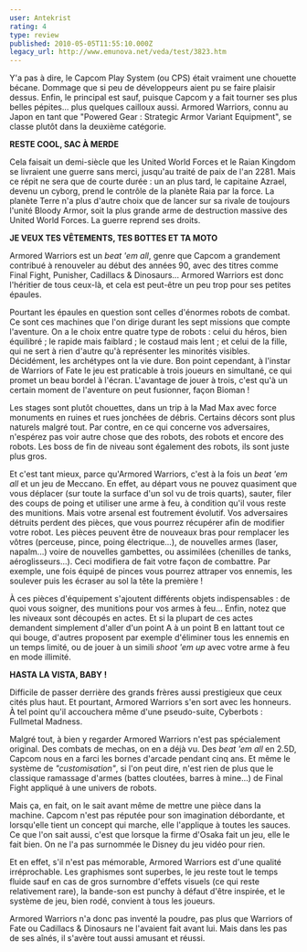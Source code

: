 ```yaml
---
user: Antekrist
rating: 4
type: review
published: 2010-05-05T11:55:10.000Z
legacy_url: http://www.emunova.net/veda/test/3823.htm
---
```

Y'a pas à dire, le Capcom Play System (ou CPS) était vraiment une chouette bécane. Dommage que si peu de développeurs aient pu se faire plaisir dessus. Enfin, le principal est sauf, puisque Capcom y a fait tourner ses plus belles pépites... plus quelques cailloux aussi. Armored Warriors, connu au Japon en tant que "Powered Gear : Strategic Armor Variant Equipment", se classe plutôt dans la deuxième catégorie.  

  

**RESTE COOL, SAC À MERDE**  

Cela faisait un demi-siècle que les United World Forces et le Raian Kingdom se livraient une guerre sans merci, jusqu'au traité de paix de l'an 2281\. Mais ce répit ne sera que de courte durée : un an plus tard, le capitaine Azrael, devenu un cyborg, prend le contrôle de la planète Raia par la force. La planète Terre n'a plus d'autre choix que de lancer sur sa rivale de toujours l'unité Bloody Armor, soit la plus grande arme de destruction massive des United World Forces. La guerre reprend ses droits.  

  

**JE VEUX TES VÊTEMENTS, TES BOTTES ET TA MOTO**  

Armored Warriors est un _beat 'em all_, genre que Capcom a grandement contribué à renouveler au début des années 90, avec des titres comme Final Fight, Punisher, Cadillacs & Dinosaurs... Armored Warriors est donc l'héritier de tous ceux-là, et cela est peut-être un peu trop pour ses petites épaules.  

Pourtant les épaules en question sont celles d'énormes robots de combat. Ce sont ces machines que l'on dirige durant les sept missions que compte l'aventure. On a le choix entre quatre type de robots : celui du héros, bien équilibré ; le rapide mais faiblard ; le costaud mais lent ; et celui de la fille, qui ne sert à rien d'autre qu'à représenter les minorités visibles. Décidément, les archétypes ont la vie dure. Bon point cependant, à l'instar de Warriors of Fate le jeu est praticable à trois joueurs en simultané, ce qui promet un beau bordel à l'écran. L'avantage de jouer à trois, c'est qu'à un certain moment de l'aventure on peut fusionner, façon Bioman !  

Les stages sont plutôt chouettes, dans un trip à la Mad Max avec force monuments en ruines et rues jonchées de débris. Certains décors sont plus naturels malgré tout. Par contre, en ce qui concerne vos adversaires, n'espérez pas voir autre chose que des robots, des robots et encore des robots. Les boss de fin de niveau sont également des robots, ils sont juste plus gros.  

Et c'est tant mieux, parce qu'Armored Warriors, c'est à la fois un _beat 'em all_ et un jeu de Meccano. En effet, au départ vous ne pouvez quasiment que vous déplacer (sur toute la surface d'un sol vu de trois quarts), sauter, filer des coups de poing et utiliser une arme à feu, à condition qu'il vous reste des munitions. Mais votre arsenal est foutrement évolutif. Vos adversaires détruits perdent des pièces, que vous pourrez récupérer afin de modifier votre robot. Les pièces peuvent être de nouveaux bras pour remplacer les vôtres (perceuse, pince, poing électrique...), de nouvelles armes (laser, napalm...) voire de nouvelles gambettes, ou assimilées (chenilles de tanks, aéroglisseurs...). Ceci modifiera de fait votre façon de combattre. Par exemple, une fois équipé de pinces vous pourrez attraper vos ennemis, les soulever puis les écraser au sol la tête la première !  

À ces pièces d'équipement s'ajoutent différents objets indispensables : de quoi vous soigner, des munitions pour vos armes à feu... Enfin, notez que les niveaux sont découpés en actes. Et si la plupart de ces actes demandent simplement d'aller d'un point A à un point B en lattant tout ce qui bouge, d'autres proposent par exemple d'éliminer tous les ennemis en un temps limité, ou de jouer à un simili _shoot 'em up_ avec votre arme à feu en mode illimité.  

  

**HASTA LA VISTA, BABY !**  

Difficile de passer derrière des grands frères aussi prestigieux que ceux cités plus haut. Et pourtant, Armored Warriors s'en sort avec les honneurs. À tel point qu'il accouchera même d'une pseudo-suite, Cyberbots : Fullmetal Madness.  

Malgré tout, à bien y regarder Armored Warriors n'est pas spécialement original. Des combats de mechas, on en a déjà vu. Des _beat 'em all_ en 2.5D, Capcom nous en a farci les bornes d'arcade pendant cinq ans. Et même le système de _"customisation"_, si l'on peut dire, n'est rien de plus que le classique ramassage d'armes (battes cloutées, barres à mine...) de Final Fight appliqué à une univers de robots.  

Mais ça, en fait, on le sait avant même de mettre une pièce dans la machine. Capcom n'est pas réputée pour son imagination débordante, et lorsqu'elle tient un concept qui marche, elle l'applique à toutes les sauces. Ce que l'on sait aussi, c'est que lorsque la firme d'Osaka fait un jeu, elle le fait bien. On ne l'a pas surnommée le Disney du jeu vidéo pour rien.  

Et en effet, s'il n'est pas mémorable, Armored Warriors est d'une qualité irréprochable. Les graphismes sont superbes, le jeu reste tout le temps fluide sauf en cas de gros surnombre d'effets visuels (ce qui reste relativement rare), la bande-son est punchy à défaut d'être inspirée, et le système de jeu, bien rodé, convient à tous les joueurs.  

Armored Warriors n'a donc pas inventé la poudre, pas plus que Warriors of Fate ou Cadillacs & Dinosaurs ne l'avaient fait avant lui. Mais dans les pas de ses aînés, il s'avère tout aussi amusant et réussi.
